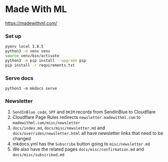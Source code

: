 # Made With ML

https://madewithml.com/

### Set up
```bash
pyenv local 3.8.5
python3 -m venv venv
source venv/bin/activate
python3 -m pip install --upgrade pip
pip install -r requirements.txt
```

### Serve docs
```
python3 -m mkdocs serve
```

### Newsletter
1. `SendInBlue code`, `SPF` and `DKIM` records from SendInBlue to Cloudflare
2. Cloudflare Page Rules redirects `newsletter.madewithml.com` to `madewithml.com/misc/newsletter`
3. `docs/index.md`, `docs/misc/newsletter.md` and `docs/overrides/newsletter.html` all have newsletter links that need to be changed
4. mkdocs.yml has the `Subscribe` button going to `misc/newsletter.md`
5. We also have the related pages `docs/misc/confirmation.md` and `docs/misc/subscribed.md`
